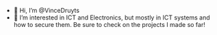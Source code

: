 - 👋 Hi, I’m @VinceDruyts
- 👀 I’m interested in ICT and Electronics, but mostly in ICT systems and how to secure them. Be sure to check on the projects I made so far!
